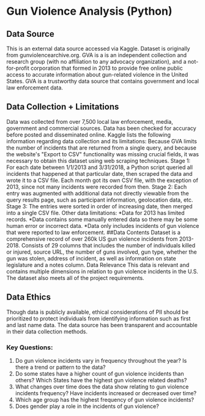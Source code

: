 # Gun Violence Analysis (Python)
## Data Source
This is an external data source accessed via Kaggle. Dataset is originally from 
gunviolencearchive.org. GVA is a is an independent collection and research group (with no 
affiliation to any advocacy organization), and a not-for-profit corporation that formed in 2013 to 
provide free online public access to accurate information about gun-related violence in the United 
States. 
GVA is a trustworthy data source that contains government and local law enforcement data.
## Data Collection + Limitations
Data was collected from over 7,500 local law enforcement, media, government and commercial 
sources. Data has been checked for accuracy before posted and disseminated online.
Kaggle lists the following information regarding data collection and its limitations:
Because GVA limits the number of incidents that are returned from a single query, and because the 
website's "Export to CSV" functionality was missing crucial fields, it was necessary to obtain this 
dataset using web scraping techniques.
Stage 1: For each date between 1/1/2013 and 3/31/2018, a Python script queried all incidents that 
happened at that particular date, then scraped the data and wrote it to a CSV file. Each month got 
its own CSV file, with the exception of 2013, since not many incidents were recorded from then.
Stage 2: Each entry was augmented with additional data not directly viewable from the query 
results page, such as participant information, geolocation data, etc.
Stage 3: The entries were sorted in order of increasing date, then merged into a single CSV file.
Other data limitations:
*Data for 2013 has limited records.
*Data contains some manually entered data so there may be some human error or incorrect data.
*Data only includes incidents of gun violence that were reported to law enforcement.
##Data Contents
Dataset is a comprehensive record of over 260k US gun violence incidents from 2013-2018.
Consists of 29 columns that includes the number of individuals killed or injured, source URL, the 
number of guns involved, gun type, whether the gun was stolen, address of incident, as well as 
information on state legislature and a notes column.
Data Relevance 
This data is relevant and contains multiple dimensions in relation to gun violence incidents in the 
U.S. The dataset also meets all of the project requirements.
## Data Ethics
Though data is publicly available, ethical considerations of PII should be prioritized to protect 
individuals from identifying information such as first and last name data. The data source has been 
transparent and accountable in their data collection methods.
### Key Questions:
1. Do gun violence incidents vary in frequency throughout the year? Is there a trend or pattern 
to the data?
2. Do some states have a higher count of gun violence incidents than others? Which States 
have the highest gun violence related deaths?
3. What changes over time does the data show relating to gun violence incidents frequency?
Have incidents increased or decreased over time?
4. Which age group has the highest frequency of gun violence incidents?
5. Does gender play a role in the incidents of gun violence?
